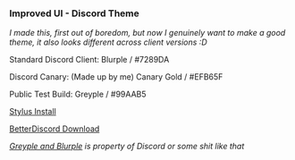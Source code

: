 ### Improved UI - Discord Theme

*I made this, first out of boredom, but now I genuinely want to make a good theme, it also looks different across client versions :D*

Standard Discord Client: Blurple / #7289DA

Discord Canary: (Made up by me) Canary Gold / #EFB65F

Public Test Build: Greyple / #99AAB5

[Stylus Install](https://raw.githubusercontent.com/kckarnige/kckarnige.github.io/master/femboi_owo/improved-dc-ui/index.user.css)

[BetterDiscord Download](https://betterdiscord.net/ghdl/?url=https://raw.githubusercontent.com/kckarnige/kckarnige.github.io/master/femboi_owo/improved-dc-ui/improvedui.theme.css)

*[Greyple and Blurple](https://discord.com/branding) is property of Discord or some shit like that*
